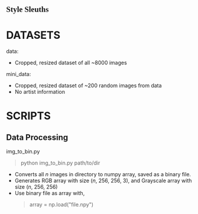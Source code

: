## <span style="font-family:Papyrus;">Style Sleuths</span>

# DATASETS

data:

- Cropped, resized dataset of all ~8000 images

mini_data:

- Cropped, resized dataset of ~200 random images from data
- No artist information

# SCRIPTS

## Data Processing

img_to_bin.py

> python img_to_bin.py path/to/dir

- Converts all _n_ images in directory to numpy array, saved as a binary file.
- Generates RGB array with size (_n_, 256, 256, 3), and Grayscale array with size (_n_, 256, 256)
- Use binary file as array with,
  > array = np.load("file.npy")
